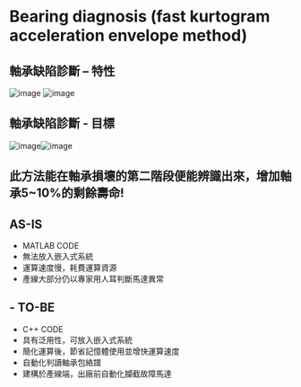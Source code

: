 # Bearing diagnosis (fast kurtogram acceleration envelope method)

## 軸承缺陷診斷 – 特性 
![image](https://user-images.githubusercontent.com/29520388/164459315-79d6962f-765d-4205-a012-5165766b2d3b.png)
![image](https://user-images.githubusercontent.com/29520388/164459432-d7bdfb30-b49a-46b5-8517-348f7a0e0db0.png)

## 軸承缺陷診斷 - 目標
![image](https://user-images.githubusercontent.com/29520388/164459559-5df7ccfd-3166-411d-aa34-15baeeb8dce4.png)![image](https://user-images.githubusercontent.com/29520388/164459880-157d365c-b20e-4935-8f89-e50201e056c3.png)

## 此方法能在軸承損壞的第二階段便能辨識出來，增加軸承5~10%的剩餘壽命!

## AS-IS
- MATLAB CODE
- 無法放入嵌入式系統
- 運算速度慢，耗費運算資源
- 產線大部分仍以專家用人耳判斷馬達異常

## - TO-BE
- C++ CODE
- 具有泛用性，可放入嵌入式系統
- 簡化運算後，節省記憶體使用並增快運算速度
- 自動化判讀軸承包絡譜
- 建構於產線端，出廠前自動化攔截故障馬達
